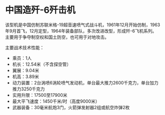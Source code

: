 # 中国造歼-6歼击机
 
该型机是中国仿制苏联米格-19超音速喷气式战斗机，1961年12月开始仿制，1963年9月首飞，12月定型，1964年装备部队，多次改进改型，形成歼-6飞机系列。主要用于争夺制空权和国土防空，也可用于对地攻击。

主要战术技术性能：

- 乘员：1人
- 机长：12.54米（不含探空管）
- 翼展：9.04米
- 机高：3.89米
- 动力装置：2台涡喷6涡轮喷气发动机，单台最大推力2600千克力，单台加力推力3250千克力
- 实用升限：17500至17900米
- 最大平飞速度：1450千米/时（高度9000米）
- 武器装备：30毫米航炮3门，火箭弹发射器2组或航空炸弹2枚
